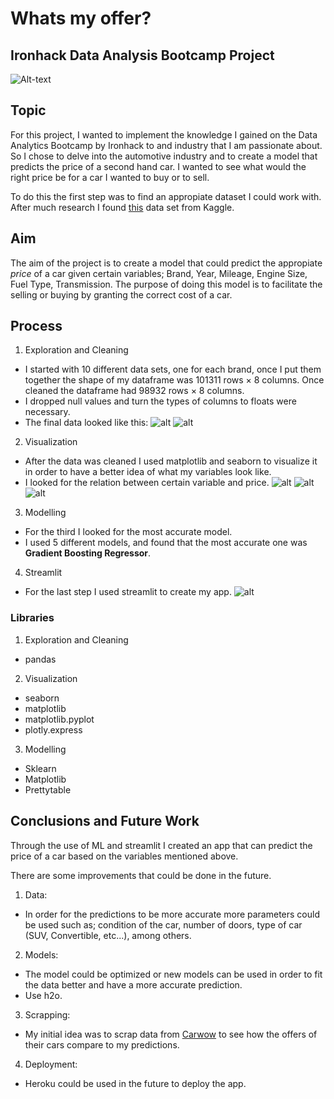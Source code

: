 # Whats my offer?

## Ironhack Data Analysis Bootcamp Project
![Alt-text](https://www.mynrma.com.au/-/media/my-car/new-vs-old-car.jpg?h=500&w=1140&hash=53254864F72DC160C92B5CD9F6C211F7)


## Topic

For this project, I wanted to implement the knowledge I gained on the Data Analytics Bootcamp by Ironhack to and industry that I am passionate about. So I chose to delve into the automotive industry and to create a model that predicts the price of a second hand car. I wanted to see what would the right price be for a car I wanted to buy or to sell.

To do this the first step was to find an appropiate dataset I could work with. After much research I found [this](https://www.kaggle.com/adityadesai13/used-car-dataset-ford-and-mercedes) data set from Kaggle.



## Aim

The aim of the project is to create a model that could predict the appropiate *price* of a car given certain variables; Brand, Year, Mileage, Engine Size, Fuel Type, Transmission. 
The purpose of doing this model is to facilitate the selling or buying by granting the correct cost of a car.



## Process

1. Exploration and Cleaning 
- I started with 10 different data sets, one for each brand, once I put them together the shape of my dataframe was 101311 rows × 8 columns. Once cleaned the dataframe had 98932 rows × 8 columns.
- I dropped null values and turn the types of columns to floats were necessary.
- The final data looked like this:
![alt](images/clean.png)
![alt](images/dtypes.png)


2. Visualization
-  After the data was cleaned I used matplotlib and seaborn to visualize it in order to have a better idea of what my variables look like.
- I looked for the relation between certain variable and price.
![alt](images/pricexmodel.png)
![alt](images/pricexmileage.png)
![alt](images/pricexengine.png)


3. Modelling
- For the third I looked for the most accurate model.
- I used 5 different models, and found that the most accurate one was **Gradient Boosting Regressor**.


4. Streamlit
- For the last step I used streamlit to create my app.
![alt](images/streamlit.png)



### Libraries


1. Exploration and Cleaning
- pandas 


2. Visualization
- seaborn
- matplotlib
- matplotlib.pyplot
- plotly.express 


3. Modelling
- Sklearn
- Matplotlib
- Prettytable 



## Conclusions and Future Work

Through the use of ML and streamlit I created an app that can predict the price of a car based on the variables mentioned above.

There are some improvements that could be done in the future.


1. Data:
- In order for the predictions to be more accurate more parameters could be used such as; condition of the car, number of doors, type of car (SUV, Convertible, etc...), among others.


2. Models:
- The model could be optimized or new models can be used in order to fit the data better and have a more accurate prediction.
- Use h2o.


3. Scrapping:
- My initial idea was to scrap data from [Carwow](https://www.carwow.co.uk/used-cars) to see how the offers of their cars compare to my predictions.


4. Deployment:
- Heroku could be used in the future to deploy the app.


